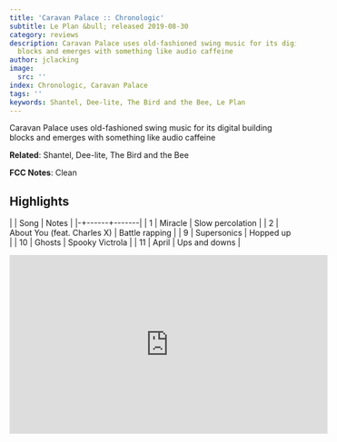 ```yaml
---
title: 'Caravan Palace :: Chronologic'
subtitle: Le Plan &bull; released 2019-08-30
category: reviews
description: Caravan Palace uses old-fashioned swing music for its digital building
  blocks and emerges with something like audio caffeine
author: jclacking
image:
  src: ''
index: Chronologic, Caravan Palace
tags: ''
keywords: Shantel, Dee-lite, The Bird and the Bee, Le Plan
---
```

Caravan Palace uses old-fashioned swing music for its digital building blocks and emerges with something like audio caffeine<!--more-->

**Related**: Shantel, Dee-lite, The Bird and the Bee

**FCC Notes**: Clean

## Highlights

| | Song | Notes |
|-+------+-------|
| 1 | Miracle | Slow percolation |
| 2 | About You (feat. Charles X) | Battle rapping |
| 9 | Supersonics | Hopped up |
| 10 | Ghosts | Spooky Victrola |
| 11 | April | Ups and downs |

<div class="tlo-detail-video"><iframe width="560" height="315" src="https://www.youtube.com/embed/XRP9k9nlAfE" frameborder="0" allow="autoplay; encrypted-media" allowfullscreen></iframe></div>

